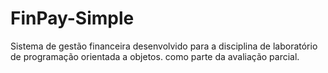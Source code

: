 # FinPay-Simple
Sistema de gestão financeira desenvolvido para a disciplina de laboratório de programação orientada a objetos. como parte da avaliação parcial.
